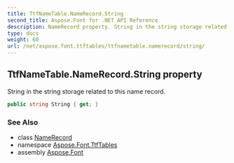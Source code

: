 ```yaml
---
title: TtfNameTable.NameRecord.String
second_title: Aspose.Font for .NET API Reference
description: NameRecord property. String in the string storage related to this name record
type: docs
weight: 60
url: /net/aspose.font.ttftables/ttfnametable.namerecord/string/
---
```

## TtfNameTable.NameRecord.String property

String in the string storage related to this name record.

```csharp
public string String { get; }
```

### See Also

* class [NameRecord](../)
* namespace [Aspose.Font.TtfTables](../../../aspose.font.ttftables/)
* assembly [Aspose.Font](../../../)


